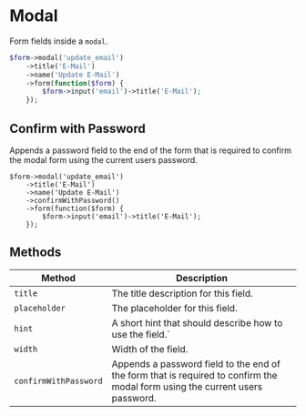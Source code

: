 # Modal

Form fields inside a `modal`.

```php
$form->modal('update_email')
    ->title('E-Mail')
    ->name('Update E-Mail')
    ->form(function($form) {
        $form->input('email')->title('E-Mail');
    });
```

## Confirm with Password

Appends a password field to the end of the form that is required to confirm the modal form using the current users password.

```php{4}
$form->modal('update_email')
    ->title('E-Mail')
    ->name('Update E-Mail')
    ->confirmWithPassword()
    ->form(function($form) {
        $form->input('email')->title('E-Mail');
    });
```

## Methods

| Method                | Description                                                                                                                  |
| --------------------- | ---------------------------------------------------------------------------------------------------------------------------- |
| `title`               | The title description for this field.                                                                                        |
| `placeholder`         | The placeholder for this field.                                                                                              |
| `hint`                | A short hint that should describe how to use the field.`                                                                     |
| `width`               | Width of the field.                                                                                                          |
| `confirmWithPassword` | Appends a password field to the end of the form that is required to confirm the modal form using the current users password. |
